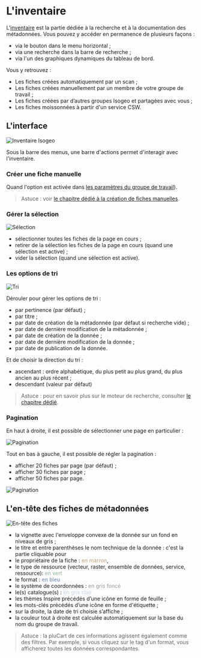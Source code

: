 # L'inventaire

L'[inventaire](https://app.isogeo.com/inventory) est la partie dédiée à la recherche et à la documentation des métadonnées. Vous pouvez y accéder en permanence de plusieurs façons :

* via le bouton dans le menu horizontal ;
* via une recherche dans la barre de recherche ;
* via l'un des graphiques dynamiques du tableau de bord.

Vous y retrouvez :

* Les fiches créées automatiquement par un scan ;
* Les fiches créées manuellement par un membre de votre groupe de travail ;
* Les fiches créées par d’autres groupes Isogeo et partagées avec vous ;
* Les fiches moissonnées à partir d'un service CSW.

## L'interface

![Inventaire Isogeo](/images/inv_global.png "Interface général de l'inventaire Isogeo")

Sous la barre des menus, une barre d'actions permet d'interagir avec l'inventaire.

### Créer une fiche manuelle

Quand l'option est activée dans [les paramètres du groupe de travail](/features/admin/group.html)).

> Astuce : voir [le chapitre dédié à la création de fiches manuelles](/features/documentation/md_new_manual.html).

### Gérer la sélection

![Sélection](/images/inv_selection.png "Gérer la sélection")

* sélectionner toutes les fiches de la page en cours ;
* retirer de la sélection les fiches de la page en cours (quand une sélection est active) ;
* vider la sélection (quand une sélection est active).

### Les options de tri

![Tri](/images/inv_order_options.png "Options de tri")

Dérouler pour gérer les options de tri :
* <i class="fa fa-star fa-fw"></i> par pertinence (par défaut) ;
* <i class="fa fa-font fa-fw"></i> par titre ;
* <i class="fa fa-calendar fa-fw text-violet"></i> par date de création de la métadonnée (par défaut si recherche vide) ;
* <i class="fa fa-calendar fa-fw text-danger"></i> par date de dernière modification de la métadonnée ;
* <i class="fa fa-calendar fa-fw text-success"></i> par date de création de la donnée ;
* <i class="fa fa-calendar fa-fw text-info"></i> par date de dernière modification de la donnée ;
* <i class="fa fa-calendar fa-fw text-warning"></i> par date de publication de la donnée.

Et de choisir la direction du tri :
* <i class="fa fa-sort-alpha-asc"></i> ascendant : ordre alphabétique, du plus petit au plus grand, du plus ancien au  plus récent ;
* <i class="fa fa-sort-alpha-desc"></i> descendant (valeur par défaut)

> Astuce : pour en savoir plus sur le moteur de recherche, consulter [le chapitre dédié](/features/inventory/search.html).

### Pagination
En haut à droite, il est possible de sélectionner une page en particulier :

![Pagination](/images/inv_pagination_browse.png "Aller à une page")

Tout en bas à gauche, il est possible de régler la pagination :
*  afficher 20 fiches par page (par défaut) ;
*  afficher 30 fiches par page ;
*  afficher 50 fiches par page.

![Pagination](/images/inv_pagination_display.png "Nombre de fiches par page")

## L'en-tête des fiches de métadonnées

![En-tête des fiches](/images/inv_ressource_header.png "Les informations affichées dans l'en-tête d'une fiche dans l'inventaire")

* la vignette avec l'enveloppe convexe de la donnée sur un fond en niveaux de gris ;
* le titre et entre parenthèses le nom technique de la donnée : c'est la partie cliquable pour
* le propriétaire de la fiche : <span style="color:#C09E7E">en marron</span>,
* le type de ressource (vecteur, raster, ensemble de données, service, ressource): <span style="color:#8FB39B">en vert</span>
* le format : <span style="color:#6480a7">en bleu</span>
* le système de coordonnées : <span style="color:#999">en gris foncé</span>
* le(s) catalogue(s) : <span style="color:#bed3db">en gris clair</span>
* les thèmes Inspire précédés d’une icône en forme de feuille <i class="fa fa-leaf"></i> ;
* les mots-clés précédés d’une icône en forme d'étiquette  <i class="fa fa-tag"></i> ;
* sur la droite, la date de tri choisie s’affiche ;
* la couleur tout à droite est calculée automatiquement sur la base du nom du groupe de travail.

> Astuce : la pluCart de ces informations agissent également comme des filtres. Par exemple, si vous cliquez sur le tag d'un format, vous afficherez toutes les données correspondantes.

